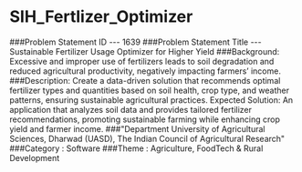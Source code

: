 # SIH_Fertlizer_Optimizer
###Problem Statement ID --- 1639
###Problem Statement Title --- Sustainable Fertilizer Usage Optimizer for Higher Yield
###Background: Excessive and improper use of fertilizers leads to soil degradation and reduced agricultural productivity, negatively impacting farmers’ income.
###Description: Create a data-driven solution that recommends optimal fertilizer types and quantities based on soil health, crop type, and weather patterns, ensuring sustainable agricultural practices. Expected Solution: An application that analyzes soil data and provides tailored fertilizer recommendations, promoting sustainable farming while enhancing crop yield and farmer income.
###"Department University of Agricultural Sciences, Dharwad (UASD), The Indian Council of Agricultural Research"
###Category : Software
###Theme : Agriculture, FoodTech & Rural Development
